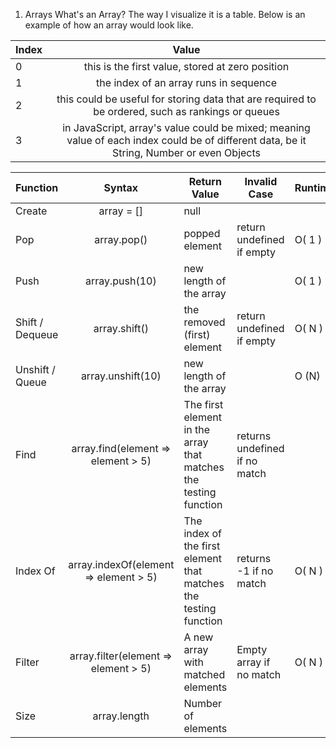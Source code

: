 1. Arrays
What's an Array? The way I visualize it is a table. Below is an example of how an array would look like.

**Index** | **Value** | 
----------|:----------:|
0	|this is the first value, stored at zero position
1	|the index of an array runs in sequence
2	|this could be useful for storing data that are required to be ordered, such as rankings or queues
3   |in JavaScript, array's value could be mixed; meaning value of each index could be of different data, be it String, Number or even Objects

 **Function** | **Syntax** | **Return Value** | **Invalid Case** | **Runtime**
----------|:----------:|-----------|----------- | ----------- |
Create |	array = [] |	null		
Pop	|array.pop()	|popped element|	return undefined if empty|	O( 1 )
Push|	array.push(10)|	new length of the array	|	|O( 1 )
Shift / Dequeue|	array.shift()	|the removed (first) element|	return undefined if empty |O( N )
Unshift / Queue|	array.unshift(10) |	new length of the array	|	|O (N)
Find|	array.find(element => element > 5)|	The first element in the array that matches the testing function|	returns undefined if no match|    |	O( N )
Index Of|	array.indexOf(element => element > 5)|	The index of the first element that matches the testing function|	returns -1 if no match|	O( N )
Filter|	array.filter(element => element > 5)	|A new array with matched elements|	Empty array if no match|	O( N )
Size|	array.length|	Number of elements	

